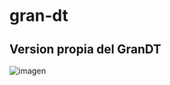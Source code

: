 # gran-dt
## Version propia del GranDT

![imagen](https://github.com/Tenebraw/gran-dt/assets/32946589/490862be-5eac-4805-b1bd-de057e9b113b)

